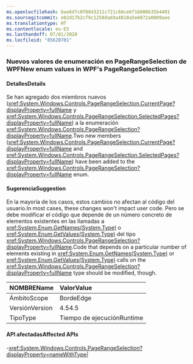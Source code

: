 ```yaml
---
ms.openlocfilehash: bae6d7c0f8843211c721c68ce6f16000b35b4401
ms.sourcegitcommit: e02d17b2cf9c1258dadda4810a5e6072a0089aee
ms.translationtype: HT
ms.contentlocale: es-ES
ms.lasthandoff: 07/01/2020
ms.locfileid: "85620701"
---
```

### <a name="new-enum-values-in-wpfs-pagerangeselection"></a><span data-ttu-id="9702b-101">Nuevos valores de enumeración en PageRangeSelection de WPF</span><span class="sxs-lookup"><span data-stu-id="9702b-101">New enum values in WPF's PageRangeSelection</span></span>

#### <a name="details"></a><span data-ttu-id="9702b-102">Detalles</span><span class="sxs-lookup"><span data-stu-id="9702b-102">Details</span></span>

<span data-ttu-id="9702b-103">Se han agregado dos miembros nuevos (<xref:System.Windows.Controls.PageRangeSelection.CurrentPage?displayProperty=fullName> y <xref:System.Windows.Controls.PageRangeSelection.SelectedPages?displayProperty=fullName>) a la enumeración <xref:System.Windows.Controls.PageRangeSelection?displayProperty=fullName>.</span><span class="sxs-lookup"><span data-stu-id="9702b-103">Two new members (<xref:System.Windows.Controls.PageRangeSelection.CurrentPage?displayProperty=fullName> and <xref:System.Windows.Controls.PageRangeSelection.SelectedPages?displayProperty=fullName>) have been added to the <xref:System.Windows.Controls.PageRangeSelection?displayProperty=fullName> enum.</span></span>

#### <a name="suggestion"></a><span data-ttu-id="9702b-104">Sugerencia</span><span class="sxs-lookup"><span data-stu-id="9702b-104">Suggestion</span></span>

<span data-ttu-id="9702b-105">En la mayoría de los casos, estos cambios no afectan al código del usuario.</span><span class="sxs-lookup"><span data-stu-id="9702b-105">In most cases, these changes won't impact user code.</span></span> <span data-ttu-id="9702b-106">Pero se debe modificar el código que depende de un número concreto de elementos existentes en las llamadas a <xref:System.Enum.GetNames(System.Type)> o <xref:System.Enum.GetValues(System.Type)> del tipo <xref:System.Windows.Controls.PageRangeSelection?displayProperty=fullName>.</span><span class="sxs-lookup"><span data-stu-id="9702b-106">Code that depends on a particular number of elements existing in <xref:System.Enum.GetNames(System.Type)> or <xref:System.Enum.GetValues(System.Type)> calls on the <xref:System.Windows.Controls.PageRangeSelection?displayProperty=fullName> type should be modified, though.</span></span>

| <span data-ttu-id="9702b-107">NOMBRE</span><span class="sxs-lookup"><span data-stu-id="9702b-107">Name</span></span>    | <span data-ttu-id="9702b-108">Valor</span><span class="sxs-lookup"><span data-stu-id="9702b-108">Value</span></span>       |
|:--------|:------------|
| <span data-ttu-id="9702b-109">Ámbito</span><span class="sxs-lookup"><span data-stu-id="9702b-109">Scope</span></span>   |<span data-ttu-id="9702b-110">Borde</span><span class="sxs-lookup"><span data-stu-id="9702b-110">Edge</span></span>|
|<span data-ttu-id="9702b-111">Versión</span><span class="sxs-lookup"><span data-stu-id="9702b-111">Version</span></span>|<span data-ttu-id="9702b-112">4.5</span><span class="sxs-lookup"><span data-stu-id="9702b-112">4.5</span></span>|
|<span data-ttu-id="9702b-113">Tipo</span><span class="sxs-lookup"><span data-stu-id="9702b-113">Type</span></span>|<span data-ttu-id="9702b-114">Tiempo de ejecución</span><span class="sxs-lookup"><span data-stu-id="9702b-114">Runtime</span></span>

#### <a name="affected-apis"></a><span data-ttu-id="9702b-115">API afectadas</span><span class="sxs-lookup"><span data-stu-id="9702b-115">Affected APIs</span></span>

-<xref:System.Windows.Controls.PageRangeSelection?displayProperty=nameWithType></li></ul>|
